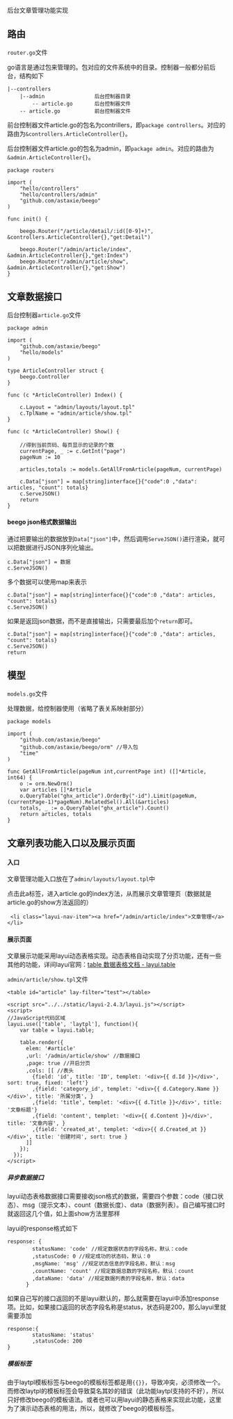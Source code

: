 后台文章管理功能实现

## 路由

`router.go`文件

go语言是通过包来管理的。包对应的文件系统中的目录。控制器一般都分前后台，结构如下
```
|--controllers
	|--admin				后台控制器目录
		-- article.go		后台控制器文件
	-- article.go			前台控制器文件
```

前台控制器文件article.go的包名为contrillers，即`package controllers`。对应的路由为`&controllers.ArticleController{}`。

后台控制器文件article.go的包名为admin，即`package admin`。对应的路由为`&admin.ArticleController{}`。

```
package routers

import (
	"hello/controllers"
	"hello/controllers/admin"
	"github.com/astaxie/beego"
)

func init() {

	beego.Router("/article/detail/:id([0-9]+)", &controllers.ArticleController{},"get:Detail")

	beego.Router("/admin/article/index", &admin.ArticleController{},"get:Index")
	beego.Router("/admin/article/show", &admin.ArticleController{},"get:Show")
}
```
## 文章数据接口

后台控制器`article.go`文件

```
package admin

import (
	"github.com/astaxie/beego"
	"hello/models"
)

type ArticleController struct {
	beego.Controller
}

func (c *ArticleController) Index() {

	c.Layout = "admin/layouts/layout.tpl"
	c.TplName = "admin/article/show.tpl"
}

func (c *ArticleController) Show() {

	//得到当前页码、每页显示的记录的个数
	currentPage, _ := c.GetInt("page")
	pageNum := 10

	articles,totals := models.GetAllFromArticle(pageNum, currentPage)

	c.Data["json"] = map[string]interface{}{"code":0 ,"data": articles, "count": totals}
    c.ServeJSON()
	return
}
```

#### beego json格式数据输出

通过把要输出的数据放到`Data["json"]`中，然后调用`ServeJSON()`进行渲染，就可以把数据进行JSON序列化输出。

```
c.Data["json"] = 数据
c.ServeJSON()
```

多个数据可以使用map来表示
```
c.Data["json"] = map[string]interface{}{"code":0 ,"data": articles, "count": totals}
c.ServeJSON()
```

如果是返回json数据，而不是直接输出，只需要最后加个`return`即可。
```
c.Data["json"] = map[string]interface{}{"code":0 ,"data": articles, "count": totals}
c.ServeJSON()
return
```
## 模型

`models.go`文件

处理数据，给控制器使用（省略了表关系映射部分）
```
package models

import (
	"github.com/astaxie/beego"
	"github.com/astaxie/beego/orm" //导入包
	"time"
)

func GetAllFromArticle(pageNum int,currentPage int) ([]*Article, int64) {
	o := orm.NewOrm()
	var articles []*Article
	o.QueryTable("ghx_article").OrderBy("-id").Limit(pageNum,(currentPage-1)*pageNum).RelatedSel().All(&articles)
	totals, _ := o.QueryTable("ghx_article").Count()
	return articles, totals
}
```
## 文章列表功能入口以及展示页面

#### 入口

文章管理功能入口放在了`admin/layouts/layout.tpl`中

点击此a标签，进入article.go的index方法，从而展示文章管理页（数据就是article.go的show方法返回的）
```
 <li class="layui-nav-item"><a href="/admin/article/index">文章管理</a></li>
```

#### 展示页面

文章展示功能采用layui动态表格实现。动态表格自动实现了分页功能，还有一些其他的功能，详间layui官网：[table 数据表格文档 - layui.table](https://www.layui.com/doc/modules/table.html)

`admin/article/show.tpl`文件


```
<table id="article" lay-filter="test"></table>

<script src="../../static/layui-2.4.3/layui.js"></script>
<script>
//JavaScript代码区域
layui.use(['table', 'laytpl'], function(){
    var table = layui.table;

    table.render({
      elem: '#article'
      ,url: '/admin/article/show' //数据接口
      ,page: true //开启分页
      ,cols: [[ //表头
        {field: 'id', title: 'ID', templet: '<div>{{ d.Id }}</div>', sort: true, fixed: 'left'}
        ,{field: 'category_id', templet: '<div>{{ d.Category.Name }}</div>', title: '所属分类', }
        ,{field: 'title', templet: '<div>{{ d.Title }}</div>', title: '文章标题'}
        ,{field: 'content', templet: '<div>{{ d.Content }}</div>', title: '文章内容', }
        ,{field: 'created_at', templet: '<div>{{ d.Created_at }}</div>', title: '创建时间', sort: true }
      ]]
    });
  });
</script>
```

##### 异步数据接口

layui动态表格数据接口需要接收json格式的数据，需要四个参数：code（接口状态）、msg（提示文本）、count（数据长度）、data（数据列表）。自己编写接口时就返回这几个值，如上面show方法里那样

layui的response格式如下
```
response: {
        statusName: 'code' //规定数据状态的字段名称，默认：code
        ,statusCode: 0 //规定成功的状态码，默认：0
        ,msgName: 'msg' //规定状态信息的字段名称，默认：msg
        ,countName: 'count' //规定数据总数的字段名称，默认：count
        ,dataName: 'data' //规定数据列表的字段名称，默认：data
      }
```
如果自己写的接口返回的不是layui默认的，那么就需要在layui中添加response项。比如，如果接口返回的状态字段名称是status，状态码是200，那么layui里就需要添加
```
response:{
		statusName: 'status'
        ,statusCode: 200
}
```

##### 模板标签

由于laytpl模板标签与beego的模板标签都是用`{{}}`，导致冲突，必须修改一个。而修改laytpl的模板标签会导致莫名其妙的错误（此功能laytpl支持的不好），所以只好修改beego的模板语法。或者也可以用layui的静态表格来实现此功能，这里为了演示动态表格的用法，所以，就修改了beego的模板标签。